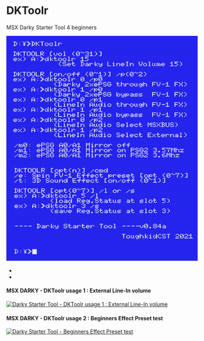 # DKToolr
 MSX Darky Starter Tool 4 beginners

![MSX Darky Starter Tool 4 beginners](DKToolR8.jpg)

*
*
 
#### MSX DARKY - DKToolr usage 1 : External Line-In volume
 
[![Darky Starter Tool - DKToolr usage 1 : External Line-In volume](https://yt-embed.herokuapp.com/embed?v=Sild267F3_E)](https://www.youtube.com/watch?v=Sild267F3_E "Darky Starter Tool - DKToolr usage 1 : External Line-In volume")

#### MSX DARKY -  DKToolr usage 2 : Beginners Effect Preset test

[![Darky Starter Tool - Beginners Effect Preset test](https://yt-embed.herokuapp.com/embed?v=UbZ_WyOio24)](https://www.youtube.com/watch?v=UbZ_WyOio24&list=PLlD0W14KLTkpxAsRtlKR5r57rvZVzmb4L&index=11 "Darky Starter Tool - Beginners Effect Preset test")


